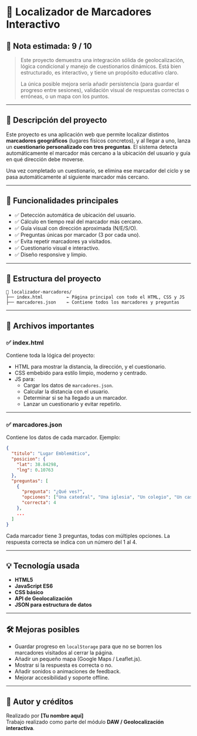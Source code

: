 # 🧭 Localizador de Marcadores Interactivo

## 🏅 Nota estimada: **9 / 10**

> Este proyecto demuestra una integración sólida de geolocalización, lógica condicional y manejo de cuestionarios dinámicos. Está bien estructurado, es interactivo, y tiene un propósito educativo claro.  
>  
> La única posible mejora sería añadir persistencia (para guardar el progreso entre sesiones), validación visual de respuestas correctas o erróneas, o un mapa con los puntos.

---

## 📌 Descripción del proyecto

Este proyecto es una aplicación web que permite localizar distintos **marcadores geográficos** (lugares físicos concretos), y al llegar a uno, lanza un **cuestionario personalizado con tres preguntas**. El sistema detecta automáticamente el marcador más cercano a la ubicación del usuario y guía en qué dirección debe moverse.

Una vez completado un cuestionario, se elimina ese marcador del ciclo y se pasa automáticamente al siguiente marcador más cercano.

---

## 🎯 Funcionalidades principales

- ✅ Detección automática de ubicación del usuario.
- ✅ Cálculo en tiempo real del marcador más cercano.
- ✅ Guía visual con dirección aproximada (N/E/S/O).
- ✅ Preguntas únicas por marcador (3 por cada uno).
- ✅ Evita repetir marcadores ya visitados.
- ✅ Cuestionario visual e interactivo.
- ✅ Diseño responsive y limpio.

---

## 📂 Estructura del proyecto

```
📁 localizador-marcadores/
├── index.html         ← Página principal con todo el HTML, CSS y JS
├── marcadores.json    ← Contiene todos los marcadores y preguntas
```

---

## 🔧 Archivos importantes

### ✅ index.html

Contiene toda la lógica del proyecto:

- HTML para mostrar la distancia, la dirección, y el cuestionario.
- CSS embebido para estilo limpio, moderno y centrado.
- JS para:
  - Cargar los datos de `marcadores.json`.
  - Calcular la distancia con el usuario.
  - Determinar si se ha llegado a un marcador.
  - Lanzar un cuestionario y evitar repetirlo.

---

### ✅ marcadores.json

Contiene los datos de cada marcador. Ejemplo:

```json
{
  "titulo": "Lugar Emblemático",
  "posicion": {
    "lat": 38.84298,
    "lng": 0.10763
  },
  "preguntas": [
    {
      "pregunta": "¿Qué ves?",
      "opciones": ["Una catedral", "Una iglesia", "Un colegio", "Un castillo"],
      "correcta": 4
    },
    ...
  ]
}
```

Cada marcador tiene 3 preguntas, todas con múltiples opciones. La respuesta correcta se indica con un número del 1 al 4.

---

## 💡 Tecnología usada

- **HTML5**
- **JavaScript ES6**
- **CSS básico**
- **API de Geolocalización**
- **JSON para estructura de datos**

---

## 🛠 Mejoras posibles

- Guardar progreso en `localStorage` para que no se borren los marcadores visitados al cerrar la página.
- Añadir un pequeño mapa (Google Maps / Leaflet.js).
- Mostrar si la respuesta es correcta o no.
- Añadir sonidos o animaciones de feedback.
- Mejorar accesibilidad y soporte offline.

---

## 👏 Autor y créditos

Realizado por **[Tu nombre aquí]**  
Trabajo realizado como parte del módulo **DAW / Geolocalización interactiva**.
